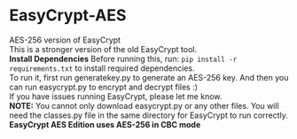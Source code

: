 # EasyCrypt-AES
AES-256 version of EasyCrypt
<br>
This is a stronger version of the old EasyCrypt tool.
<br>
<b>Install Dependencies</b>
Before running this, run: <code>pip install -r requirements.txt</code> to install required dependencies.
<br>
To run it, first run generatekey.py to generate an AES-256 key. And then you can run easycrypt.py to encrypt and decrypt files :)
<br>
If you have issues running EasyCrypt, please let me know.
<br>
<b>NOTE:</b> You cannot only download easycrypt.py or any other files. You will need the classes.py file in the same directory for EasyCrypt to run correctly.
<br>
<b>EasyCrypt AES Edition uses AES-256 in CBC mode</b>
